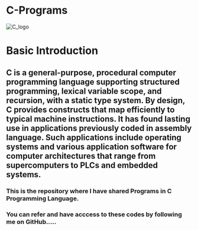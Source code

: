 # C-Programs
![C_logo](https://user-images.githubusercontent.com/85329713/156126261-1877282c-c4f7-42eb-ab8c-398290c4cd9f.jpg)



# Basic Introduction
## C  is a general-purpose, procedural computer programming language supporting structured programming, lexical variable scope, and recursion, with a static type system. By design, C provides constructs that map efficiently to typical machine instructions. It has found lasting use in applications previously coded in assembly language. Such applications include operating systems and various application software for computer architectures that range from supercomputers to PLCs and embedded systems.

### This is the repository where I have shared Programs in C Programming Language.
### You can refer and have acccess to these codes by following me on GitHub.....
